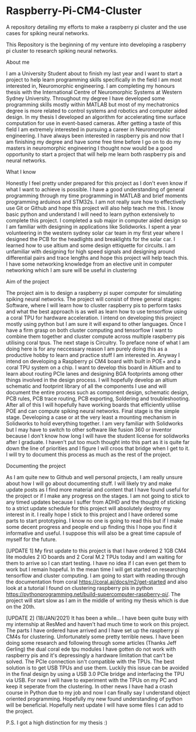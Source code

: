 # Raspberry-Pi-CM4-Cluster
A repository detailing my efforts to make a raspberry pi cluster and the use cases for spiking neural networks.

This Repository is the beginning of my venture into developing a raspberry pi cluster to research spiking neural networks.

About me

I am a University Student about to finish my last year and I want to start a project to help learn programming skills specifically in the field I am most interested in, Neuromorphic engineering. I am completing my honours thesis with the International Centre of Neuromorphic Systems at Western Sydney University. Throughout my degree I have developed some programming skills mostly within MATLAB but most of my mechatronics degree is more related to control systems and robotics and computer aided design. In my thesis I developed an algorithm for accelerating time surface computation for use in event-based cameras. After getting a taste of this field I am extremely interested in pursuing a career in Neuromorphic engineering. I have always been interested in raspberry pis and now that I am finishing my degree and have some free time before I go on to do my masters in neuromorphic engineering I thought now would be a good opportunity to start a project that will help me learn both raspberry pis and neural networks.

What I know

Honestly I feel pretty under prepared for this project as I don't even know if what I want to achieve is possible. I have a good understanding of general programming through my time programming in MATLAB and brief moments programming arduinos and STM32s. I am not really sure how to effectively use Git or Github and hope this project will also help teach me this. I know basic python and understand I will need to learn python extensively to complete this project. I completed a sub major in computer aided design so I am familiar with designing in applications like Solidworks. I spent a year volunteering in the western sydney solar car team in my first year where I designed the PCB for the headlights and breaklights for the solar car. I learned how to use altium and some design ettiquette for circuits. I am unfamiliar with designing for high speed signals and designing around differential pairs and trace lengths and hope this project will help teach this. I have some networking knowledge from an elective unit in computer networking which I am sure will be useful in clustering

Aim of the project

The project aim is to design a raspberry pi super computer for simulating spiking neural networks. The project will consist of three general stages: 
Software, where I will learn how to cluster raspberry pis to perform tasks and what the best approach is as well as learn how to use tensorflow using a coral TPU for hardware acceleration. I intend on developing this project mostly using python but I am sure it will expand to other languages. Once I have a firm grasp on both cluster computing and tensorflow I want to combine them together and cluster compute across multiple raspberry pis utilising coral tpus. 
The next stage is Circuitry. To preface none of what I am doing here is for any neccessary reason I am purely doing this as a productive hobby to learn and practice stuff I am interested in. Anyway I intend on developing a Raspberry pi CM4 board with built in POE+ and a coral TPU system on a chip. I want to develop this board in Altium and to learn about routing PCIe lanes and designing BGA footprints among other things involved in the design process. I will hopefully develop an altium schematic and footprint library of all the components I use and will document the entire process such as component design, schematic design, PCB rules, PCB trace routing, PCB exporting, Soldering and troubleshooting. After all of this I will hopefully have working boards that efficiently utilise POE and can compute spiking neural networks.
Final stage is the simple stage. Developing a case or at the very least a mounting mechanism in Solidworks to hold everything together. I am very familiar with Solidworks but I may have to switch to other software like fusion 360 or inventor because I don't know how long I will have the student license for solidworks after I graduate. I haven't put too much thought into this part as it is quite far down the line of priorities and I figure I will croos that bridge when I get to it. I will try to document this process as much as the rest of the project.

Documenting the project

As I am quite new to Github and well personal projects, I am really unsure about how I will go about documenting stuff. I will likely try and make update posts as I find more material and content that I have found useful for the project or if I make any progress on the stages. I am not going to stick to any timed updates because I suffer from ADHD and the thought of sticking to a strict update schedule for this project will absolutely destroy my interest in it. I really hope I stick to this project and I have ordered some parts to start prototyping. I know no one is going to read this but if I make some decent progress and people end up finding this I hope you find it informative and useful. I suppose this will also be a great time capsule of myself for the future.




[UPDATE 1]
My first update to this project is that I have ordered 2 1GB CM4 lite modules 2 IO boards and 2 Coral M.2 TPUs today and I am waiting for them to arrive so I can start testing. I have no idea if I can even get them to work but I remain hopeful. In the mean time I will get started on researching tensorflow and cluster computing. I am going to start with reading through the documentation from coral https://coral.ai/docs/m2/get-started and also look at a tutorial I found on clustering raspberry pis in python https://pythonprogramming.net/build-supercomputer-raspberry-pi/. The project will start slow as I am in the middle of writing my thesis which is due on the 20th. 

[UPDATE 2] (18/JAN/2021)
It has been a while... I have been quite busy with my internship at ResMed and haven't had much time to work on this project. The parts I have ordered have arrived and I have set up the raspberry pi CM4s for clustering. Unfortunately some pretty terrible news. I have been doing some research and following through some articles (Thanks Jeff Gerling) the dual coral ede tpu modules I have gotten do not work with raspberry pis and it's depressingly a hardware limitation that can't be solved. The PCIe connection isn't compatible with the TPUs. The best solution is to get USB TPUs and use them. Luckily this issue can be avoided in the final design by using a USB 3.0 PCIe bridge and interfacing the TPU via USB. For now I will have to experiment with the TPUs on my PC and keep it seperate from the clustering. In other news I have had a crash course in Python due to my job and now I can finally say I understand object oriented programming. Hopefully my new found understanding of python will be beneficial. Hopefully next update I will have some files I can add to the project.

P.S. I got a high distinction for my thesis :)
